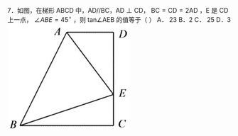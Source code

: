 7．如图，在梯形 ABCD 中，AD//BC，AD $\perp$ CD， ${ \mathrm { B C } } { = } { \mathrm { C D } } { = } 2 { \mathrm { A D } }$ ，E 是 CD 上一点， $\angle A B E = 4 5 ^ { \circ }$ ，则 tan∠AEB 的值等于（ ）
A． 23 B．2 C． 25 D．3
![](<../../qs_image_DB/专题1-3_“12345”模型·选填压轴必备大招（共3种类型）（解析版）__/5569bd47d660839c12ef75cfeec046f93808771734f70121b30df5b033212d6f.jpg>)
